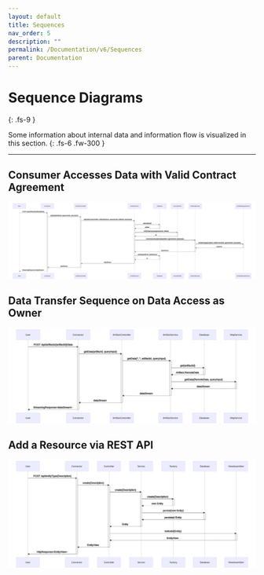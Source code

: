 ```yaml
---
layout: default
title: Sequences
nav_order: 5
description: ""
permalink: /Documentation/v6/Sequences
parent: Documentation
---
```


# Sequence Diagrams
{: .fs-9 }

Some information about internal data and information flow is visualized in this section.
{: .fs-6 .fw-300 }

---

## Consumer Accesses Data with Valid Contract Agreement

![Swagger API Offers](../../../assets/images/sequence/consumer_access_contracted_data.svg)

## Data Transfer Sequence on Data Access as Owner

![Swagger API Offers](../../../assets/images/sequence/owner_access_own_data_data_transfer_sequence.svg)

## Add a Resource via REST API

![Swagger API Offers](../../../assets/images/sequence/resource_sequence.svg)
